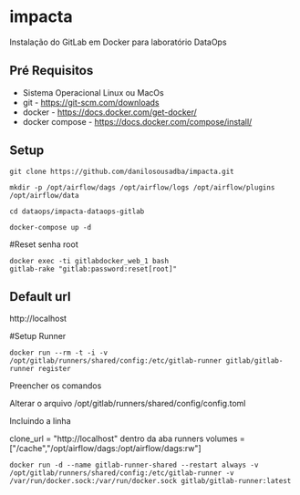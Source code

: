 # impacta
Instalação do GitLab em Docker para laboratório DataOps

## Pré Requisitos
- Sistema Operacional Linux ou MacOs
- git               - https://git-scm.com/downloads
- docker            - https://docs.docker.com/get-docker/
- docker compose    - https://docs.docker.com/compose/install/

## Setup
```
git clone https://github.com/danilosousadba/impacta.git
```
```
mkdir -p /opt/airflow/dags /opt/airflow/logs /opt/airflow/plugins /opt/airflow/data
```
```
cd dataops/impacta-dataops-gitlab
```
```
docker-compose up -d
```


#Reset senha root
```
docker exec -ti gitlabdocker_web_1 bash
gitlab-rake "gitlab:password:reset[root]"

```

## Default url
http://localhost

#Setup Runner

```
docker run --rm -t -i -v /opt/gitlab/runners/shared/config:/etc/gitlab-runner gitlab/gitlab-runner register
```

Preencher os comandos

Alterar o arquivo /opt/gitlab/runners/shared/config/config.toml

Incluindo a linha

clone_url = "http://localhost" dentro da aba runners
volumes = ["/cache","/opt/airflow/dags:/opt/airflow/dags:rw"]

```
docker run -d --name gitlab-runner-shared --restart always -v /opt/gitlab/runners/shared/config:/etc/gitlab-runner -v /var/run/docker.sock:/var/run/docker.sock gitlab/gitlab-runner:latest
```





[comment]: <> (## Default Username)

[comment]: <> (root    )

[comment]: <> (## Default Password)

[comment]: <> (root)
